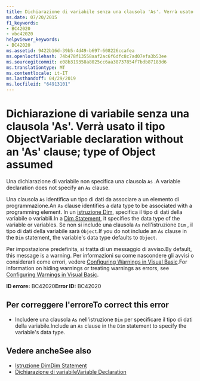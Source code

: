 ```yaml
---
title: Dichiarazione di variabile senza una clausola 'As'. Verrà usato il tipo Object
ms.date: 07/20/2015
f1_keywords:
- BC42020
- vbc42020
helpviewer_keywords:
- BC42020
ms.assetid: 9422b16d-39b5-4d49-b697-608226ccafea
ms.openlocfilehash: 74b478f13558aaf2ac6f6dfc8c7ad07efa3b53ee
ms.sourcegitcommit: e08b319358a8025cc6aa38737854f7bdb87183d6
ms.translationtype: MT
ms.contentlocale: it-IT
ms.lasthandoff: 04/29/2019
ms.locfileid: "64913101"
---
```

# <a name="variable-declaration-without-an-as-clause-type-of-object-assumed"></a><span data-ttu-id="2ba51-102">Dichiarazione di variabile senza una clausola 'As'. Verrà usato il tipo Object</span><span class="sxs-lookup"><span data-stu-id="2ba51-102">Variable declaration without an 'As' clause; type of Object assumed</span></span>
<span data-ttu-id="2ba51-103">Una dichiarazione di variabile non specifica una clausola `As` .</span><span class="sxs-lookup"><span data-stu-id="2ba51-103">A variable declaration does not specify an `As` clause.</span></span>  
  
 <span data-ttu-id="2ba51-104">Una clausola `As` identifica un tipo di dati da associare a un elemento di programmazione.</span><span class="sxs-lookup"><span data-stu-id="2ba51-104">An `As` clause identifies a data type to be associated with a programming element.</span></span> <span data-ttu-id="2ba51-105">In un [istruzione Dim](../../visual-basic/language-reference/statements/dim-statement.md), specifica il tipo di dati della variabile o variabili.</span><span class="sxs-lookup"><span data-stu-id="2ba51-105">In a [Dim Statement](../../visual-basic/language-reference/statements/dim-statement.md), it specifies the data type of the variable or variables.</span></span> <span data-ttu-id="2ba51-106">Se non si include una clausola `As` nell'istruzione `Dim` , il tipo di dati della variabile sarà `Object`.</span><span class="sxs-lookup"><span data-stu-id="2ba51-106">If you do not include an `As` clause in the `Dim` statement, the variable's data type defaults to `Object`.</span></span>  
  
 <span data-ttu-id="2ba51-107">Per impostazione predefinita, si tratta di un messaggio di avviso.</span><span class="sxs-lookup"><span data-stu-id="2ba51-107">By default, this message is a warning.</span></span> <span data-ttu-id="2ba51-108">Per informazioni su come nascondere gli avvisi o considerarli come errori, vedere [Configuring Warnings in Visual Basic](/visualstudio/ide/configuring-warnings-in-visual-basic).</span><span class="sxs-lookup"><span data-stu-id="2ba51-108">For information on hiding warnings or treating warnings as errors, see [Configuring Warnings in Visual Basic](/visualstudio/ide/configuring-warnings-in-visual-basic).</span></span>  
  
 <span data-ttu-id="2ba51-109">**ID errore:** BC42020</span><span class="sxs-lookup"><span data-stu-id="2ba51-109">**Error ID:** BC42020</span></span>  
  
## <a name="to-correct-this-error"></a><span data-ttu-id="2ba51-110">Per correggere l'errore</span><span class="sxs-lookup"><span data-stu-id="2ba51-110">To correct this error</span></span>  
  
- <span data-ttu-id="2ba51-111">Includere una clausola `As` nell'istruzione `Dim` per specificare il tipo di dati della variabile.</span><span class="sxs-lookup"><span data-stu-id="2ba51-111">Include an `As` clause in the `Dim` statement to specify the variable's data type.</span></span>  
  
## <a name="see-also"></a><span data-ttu-id="2ba51-112">Vedere anche</span><span class="sxs-lookup"><span data-stu-id="2ba51-112">See also</span></span>

- [<span data-ttu-id="2ba51-113">Istruzione Dim</span><span class="sxs-lookup"><span data-stu-id="2ba51-113">Dim Statement</span></span>](../../visual-basic/language-reference/statements/dim-statement.md)
- [<span data-ttu-id="2ba51-114">Dichiarazione di variabile</span><span class="sxs-lookup"><span data-stu-id="2ba51-114">Variable Declaration</span></span>](../../visual-basic/programming-guide/language-features/variables/variable-declaration.md)
